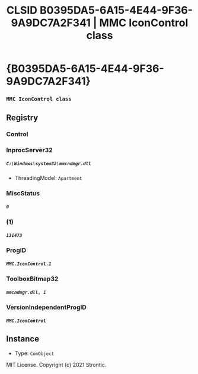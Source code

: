 ﻿---
title: "CLSID B0395DA5-6A15-4E44-9F36-9A9DC7A2F341 | MMC IconControl class"
excerpt: What is COM-Object CLSID B0395DA5-6A15-4E44-9F36-9A9DC7A2F341?
---

# {B0395DA5-6A15-4E44-9F36-9A9DC7A2F341}

### `MMC IconControl class`

## Registry


### Control


### InprocServer32

##### `C:\Windows\system32\mmcndmgr.dll`
* ThreadingModel: `Apartment`

### MiscStatus

##### `0`

### (1)

##### `131473`

### ProgID

##### `MMC.IconControl.1`

### ToolboxBitmap32

##### `mmcndmgr.dll, 1`

### VersionIndependentProgID

##### `MMC.IconControl`

## Instance

* Type: `ComObject`

MIT License. Copyright (c) 2021 Strontic.


